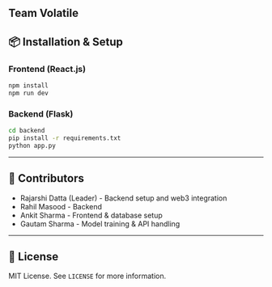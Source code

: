 ## Team Volatile 
## 📦 Installation & Setup

### Frontend (React.js)

```bash
npm install
npm run dev
```

### Backend (Flask)

```bash
cd backend
pip install -r requirements.txt
python app.py
```

---

## 🤝 Contributors

- Rajarshi Datta (Leader) - Backend setup and web3 integration
- Rahil Masood - Backend
- Ankit Sharma - Frontend & database setup
- Gautam Sharma - Model training & API handling

---

## 📄 License

MIT License. See `LICENSE` for more information.

